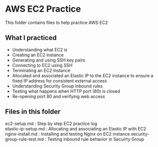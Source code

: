 # AWS EC2 Practice

This folder contains files to help practice AWS EC2

## What I practiced
- Understanding what EC2 is
- Creating an EC2 instance
- Generating and using SSH key pairs
- Connecting to EC2 using SSH
- Terminating an EC2 instance
- Allocated and associated an Elastic IP to the EC2 instance to ensure a fixed IP address for consistent external access
- Understanding Security Group inbound rules
- Testing what happens when HTTP port (80) is closed
- Re-opening port 80 and verifying web access

## Files in this folder
ec2-setup.md : Step by step EC2 practice log  
elastic-ip-setup.md : Allocating and associating an Elastic IP with EC2  
nginx-install.md : Installing and testing Nginx on EC2 instance
security-group-rule-test.md : Testing inbound rule behavior in Secuirty Group
